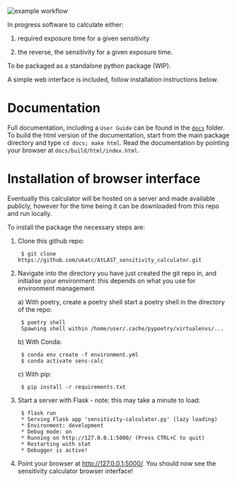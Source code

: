 ![example workflow](https://github.com/ukatc/AtLAST_sensitivity_calculator/actions/workflows/backend-tests.yml/badge.svg)


In progress software to calculate either:

1. required exposure time for a given sensitivity 

2. the reverse, the sensitivity for a given exposure time.

To be packaged as a standalone python package (WIP).

A simple web interface is included, follow installation instructions below.

Documentation
==========

Full documentation, including a ``User Guide`` can be found in the [``docs``](docs/) folder. To build the html version of the documentation, start from the main package directory and type ``cd docs; make html``. Read the documentation by pointing your browser at ``docs/build/html/index.html``.

Installation of browser interface
============

Eventually this calculator will be hosted on a server and made available publicly, however for the time being it can be downloaded from this repo and run locally.

To install the package the necessary steps are:

1. Clone this github repo: 

        $ git clone https://github.com/ukatc/AtLAST_sensitivity_calculator.git


2. Navigate into the directory you have just created the git repo in, and initialise your environment: this depends on what you use for environment management
    
    a) With poetry, create a poetry shell start a poetry shell in the directory of the repo:
            
        $ poetry shell
        Spawning shell within /home/user/.cache/pypoetry/virtualenvs/...
    

    b) With Conda:
    
        $ conda env create -f environment.yml
        $ conda activate sens-calc
    

    c) With pip:
    
        $ pip install -r requirements.txt
    

3. Start a server with Flask - note: this may take a minute to load:


        $ flask run
        * Serving Flask app 'sensitivity-calculator.py' (lazy loading)
        * Environment: development
        * Debug mode: on
        * Running on http://127.0.0.1:5000/ (Press CTRL+C to quit)
        * Restarting with stat
        * Debugger is active!


4. Point your browser at http://127.0.0.1:5000/. You should now see the sensitivity calculator browser interface!




